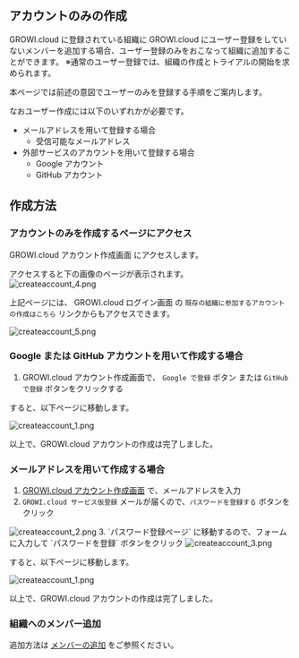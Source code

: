 ## アカウントのみの作成

GROWI.cloud に登録されている組織に GROWI.cloud にユーザー登録をしていないメンバーを追加する場合、ユーザー登録のみをおこなって組織に追加することができます。
※通常のユーザー登録では、組織の作成とトライアルの開始を求められます。

本ページでは前述の意図でユーザーのみを登録する手順をご案内します。

なおユーザー作成には以下のいずれかが必要です。

- メールアドレスを用いて登録する場合
  - 受信可能なメールアドレス
- 外部サービスのアカウントを用いて登録する場合
  - Google アカウント
  - GitHub アカウント

## 作成方法

### アカウントのみを作成するページにアクセス

<a rel="noopener noref" target="_blank" src="https://growi.cloud/create-account-only">GROWI.cloud アカウント作成画面</a> にアクセスします。

アクセスすると下の画像のページが表示されます。  
<img :src="$withBase('/assets/images/ja/createaccount_4.png')" alt="createaccount_4.png">

上記ページには、 <a rel="noopener noref" target="_blank" src="https://growi.cloud/login">GROWI.cloud ログイン画面</a> の `既存の組織に参加するアカウントの作成はこちら` リンクからもアクセスできます。

<img :src="$withBase('/assets/images/ja/createaccount_5.png')" alt="createaccount_5.png">

### Google または GitHub アカウントを用いて作成する場合

1. GROWI.cloud アカウント作成画面で、 `Google で登録` ボタン または `GitHub で登録` ボタンをクリックする

すると、以下ページに移動します。

<img :src="$withBase('/assets/images/ja/createaccount_1.png')" alt="createaccount_1.png">

以上で、GROWI.cloud アカウントの作成は完了しました。

### メールアドレスを用いて作成する場合

1. [GROWI.cloud アカウント作成画面](https://growi.cloud/create-account-only) で、メールアドレスを入力
2. `GROWI.cloud サービス仮登録` メールが届くので、`パスワードを登録する` ボタンをクリック
  <img :src="$withBase('/assets/images/ja/createaccount_2.png')" alt="createaccount_2.png">
3. `パスワード登録ページ` に移動するので、フォームに入力して `パスワードを登録` ボタンをクリック
  <img :src="$withBase('/assets/images/ja/createaccount_3.png')" alt="createaccount_3.png">

すると、以下ページに移動します。

<img :src="$withBase('/assets/images/ja/createaccount_1.png')" alt="createaccount_1.png">

以上で、GROWI.cloud アカウントの作成は完了しました。

### 組織へのメンバー追加

追加方法は [メンバーの追加](https://growi.cloud/help/ja/cloud/organization.html#%E3%83%A1%E3%83%B3%E3%83%8F%E3%82%99%E3%83%BC%E3%81%AE%E8%BF%BD%E5%8A%A0) をご参照ください。
